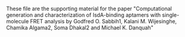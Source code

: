 These file are the supporting material for the paper "Computational generation and characterization of IsdA-binding aptamers with single-molecule FRET analysis by Godfred O. Sabbih1, Kalani M. Wijesinghe, Chamika Algama2, Soma Dhakal2 and Michael K. Danquah"



